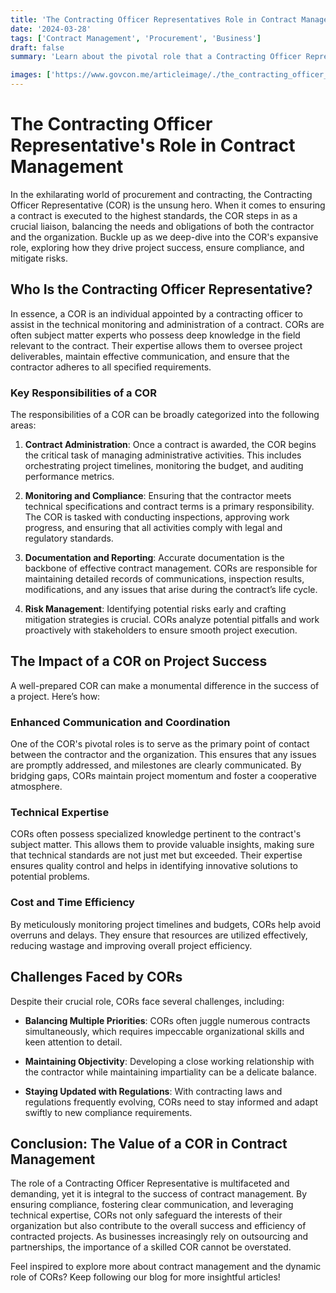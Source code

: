 ```yaml
---
title: 'The Contracting Officer Representatives Role in Contract Management'
date: '2024-03-28'
tags: ['Contract Management', 'Procurement', 'Business']
draft: false
summary: 'Learn about the pivotal role that a Contracting Officer Representative (COR) plays in contract management, ensuring smooth execution, compliance, and mutual success between parties involved.'

images: ['https://www.govcon.me/articleimage/./the_contracting_officer_representatives_role_in_contract_management.webp']
---
```


# The Contracting Officer Representative's Role in Contract Management

In the exhilarating world of procurement and contracting, the Contracting Officer Representative (COR) is the unsung hero. When it comes to ensuring a contract is executed to the highest standards, the COR steps in as a crucial liaison, balancing the needs and obligations of both the contractor and the organization. Buckle up as we deep-dive into the COR's expansive role, exploring how they drive project success, ensure compliance, and mitigate risks.

## Who Is the Contracting Officer Representative?

In essence, a COR is an individual appointed by a contracting officer to assist in the technical monitoring and administration of a contract. CORs are often subject matter experts who possess deep knowledge in the field relevant to the contract. Their expertise allows them to oversee project deliverables, maintain effective communication, and ensure that the contractor adheres to all specified requirements.

### Key Responsibilities of a COR

The responsibilities of a COR can be broadly categorized into the following areas:

1. **Contract Administration**: Once a contract is awarded, the COR begins the critical task of managing administrative activities. This includes orchestrating project timelines, monitoring the budget, and auditing performance metrics.

2. **Monitoring and Compliance**: Ensuring that the contractor meets technical specifications and contract terms is a primary responsibility. The COR is tasked with conducting inspections, approving work progress, and ensuring that all activities comply with legal and regulatory standards.

3. **Documentation and Reporting**: Accurate documentation is the backbone of effective contract management. CORs are responsible for maintaining detailed records of communications, inspection results, modifications, and any issues that arise during the contract’s life cycle.

4. **Risk Management**: Identifying potential risks early and crafting mitigation strategies is crucial. CORs analyze potential pitfalls and work proactively with stakeholders to ensure smooth project execution.

## The Impact of a COR on Project Success

A well-prepared COR can make a monumental difference in the success of a project. Here’s how:

### Enhanced Communication and Coordination

One of the COR's pivotal roles is to serve as the primary point of contact between the contractor and the organization. This ensures that any issues are promptly addressed, and milestones are clearly communicated. By bridging gaps, CORs maintain project momentum and foster a cooperative atmosphere.

### Technical Expertise

CORs often possess specialized knowledge pertinent to the contract's subject matter. This allows them to provide valuable insights, making sure that technical standards are not just met but exceeded. Their expertise ensures quality control and helps in identifying innovative solutions to potential problems.

### Cost and Time Efficiency

By meticulously monitoring project timelines and budgets, CORs help avoid overruns and delays. They ensure that resources are utilized effectively, reducing wastage and improving overall project efficiency.

## Challenges Faced by CORs

Despite their crucial role, CORs face several challenges, including:

- **Balancing Multiple Priorities**: CORs often juggle numerous contracts simultaneously, which requires impeccable organizational skills and keen attention to detail.
  
- **Maintaining Objectivity**: Developing a close working relationship with the contractor while maintaining impartiality can be a delicate balance.

- **Staying Updated with Regulations**: With contracting laws and regulations frequently evolving, CORs need to stay informed and adapt swiftly to new compliance requirements.

## Conclusion: The Value of a COR in Contract Management

The role of a Contracting Officer Representative is multifaceted and demanding, yet it is integral to the success of contract management. By ensuring compliance, fostering clear communication, and leveraging technical expertise, CORs not only safeguard the interests of their organization but also contribute to the overall success and efficiency of contracted projects. As businesses increasingly rely on outsourcing and partnerships, the importance of a skilled COR cannot be overstated.

Feel inspired to explore more about contract management and the dynamic role of CORs? Keep following our blog for more insightful articles!
